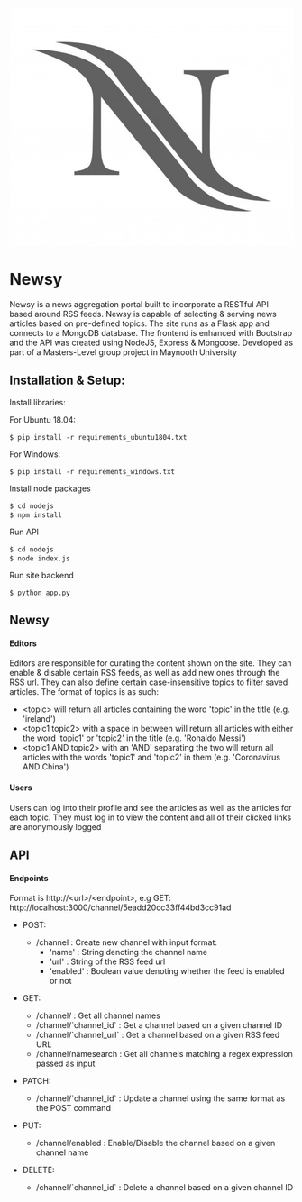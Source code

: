 ![test](/static/logo.jpg)
# Newsy


Newsy is a news aggregation portal built to incorporate a RESTful API based around RSS feeds. Newsy is capable of selecting & serving news articles based on pre-defined topics. The site runs as a Flask app and connects to a MongoDB database. The frontend is enhanced with Bootstrap and the API was created using NodeJS, Express & Mongoose. Developed as part of a Masters-Level group project in Maynooth University

## Installation & Setup: 

Install libraries:

For Ubuntu 18.04:

```
$ pip install -r requirements_ubuntu1804.txt
```

For Windows:
```
$ pip install -r requirements_windows.txt
```

Install node packages
```
$ cd nodejs
$ npm install
```

Run API

```
$ cd nodejs
$ node index.js
```

Run site backend

```
$ python app.py
```

## Newsy

#### Editors

Editors are responsible for curating the content shown on the site. They can enable & disable certain RSS feeds, as well as add new ones through the RSS url. They can also define certain case-insensitive topics to filter saved articles. The format of topics is as such:

* \<topic> will return all articles containing the word 'topic' in the title (e.g. 'ireland')
* \<topic1 topic2> with a space in between will return all articles with either the word 'topic1' or 'topic2' in the title (e.g. 'Ronaldo Messi')
* \<topic1 AND topic2> with an 'AND' separating the two will return all articles with the words 'topic1' and 'topic2' in them (e.g. 'Coronavirus AND China')

#### Users

Users can log into their profile and see the articles as well as the articles for each topic. They must log in to view the content and all of their clicked links are anonymously logged

## API

#### Endpoints

Format is http://\<url>/\<endpoint>, e.g GET: http://localhost:3000/channel/5eadd20cc33ff44bd3cc91ad

* POST: 
	* /channel : Create new channel with input format: 
		* 'name' : String denoting the channel name 
		* 'url' : String of the RSS feed url 
		* 'enabled' : Boolean value denoting whether the feed is enabled or not

* GET:
	* /channel/ : Get all channel names
	* /channel/\`channel_id\` : Get a channel based on a given channel ID 
	* /channel/\`channel_url\` : Get a channel based on a given RSS feed URL
	* /channel/namesearch : Get all channels matching a regex expression passed as input

* PATCH:
	* /channel/\`channel_id\` : Update a channel using the same format as the POST command

* PUT:
	* /channel/enabled : Enable/Disable the channel based on a given channel name

* DELETE:
	* /channel/\`channel_id\` : Delete a channel based on a given channel ID 

